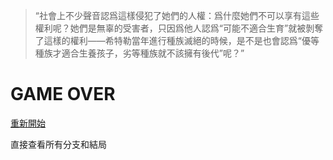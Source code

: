 > “社會上不少聲音認爲這樣侵犯了她們的人權：爲什麼她們不可以享有這些權利呢？她們是無辜的受害者，只因爲他人認爲“可能不適合生育”就被剝奪了這樣的權利——希特勒當年進行種族滅絕的時候，是不是也會認爲“優等種族才適合生養孩子，劣等種族就不該擁有後代”呢？” 

# GAME OVER


[重新開始](index.md)

直接查看所有分支和結局
